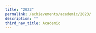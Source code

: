 ```yaml
---
title: "2023"
permalink: /achievements/academic/2023/
description: ""
third_nav_title: Academic
---
```


